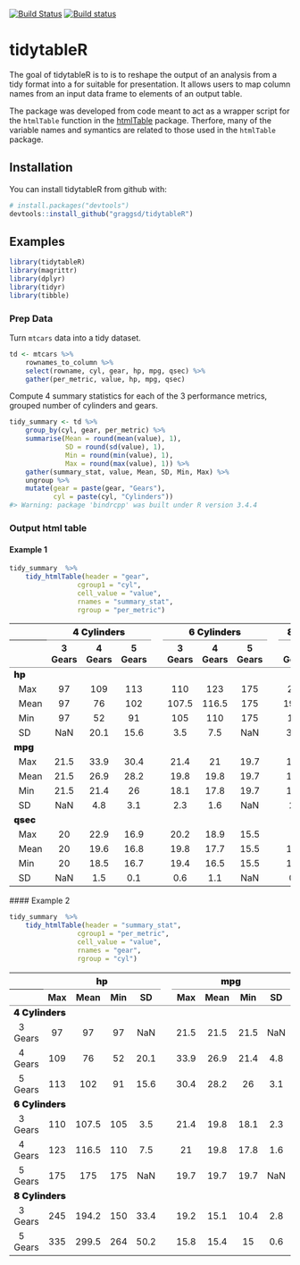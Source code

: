 
<!-- README.md is generated from README.Rmd. Please edit that file -->
[![Build Status](https://travis-ci.org/graggsd/tidytableR.svg?branch=master)](https://travis-ci.org/graggsd/tidytableR) [![Build status](https://ci.appveyor.com/api/projects/status/nsalen7ay5tuwpqd/branch/master?svg=true)](https://ci.appveyor.com/project/graggsd/tidytabler/branch/master)

tidytableR
==========

The goal of tidytableR is to is to reshape the output of an analysis from a tidy format into a for suitable for presentation. It allows users to map column names from an input data frame to elements of an output table.

The package was developed from code meant to act as a wrapper script for the `htmlTable` function in the [htmlTable](https://cran.r-project.org/web/packages/htmlTable/index.html) package. Therfore, many of the variable names and symantics are related to those used in the `htmlTable` package.

Installation
------------

You can install tidytableR from github with:

``` r
# install.packages("devtools")
devtools::install_github("graggsd/tidytableR")
```

Examples
--------

``` r
library(tidytableR)
library(magrittr)
library(dplyr)
library(tidyr)
library(tibble)
```

### Prep Data

Turn `mtcars` data into a tidy dataset.

``` r
td <- mtcars %>%
    rownames_to_column %>%
    select(rowname, cyl, gear, hp, mpg, qsec) %>%
    gather(per_metric, value, hp, mpg, qsec)
```

Compute 4 summary statistics for each of the 3 performance metrics, grouped number of cylinders and gears.

``` r
tidy_summary <- td %>%
    group_by(cyl, gear, per_metric) %>% 
    summarise(Mean = round(mean(value), 1),
              SD = round(sd(value), 1),
              Min = round(min(value), 1),
              Max = round(max(value), 1)) %>%
    gather(summary_stat, value, Mean, SD, Min, Max) %>% 
    ungroup %>% 
    mutate(gear = paste(gear, "Gears"),
           cyl = paste(cyl, "Cylinders"))
#> Warning: package 'bindrcpp' was built under R version 3.4.4
```

### Output html table

#### Example 1

``` r
tidy_summary  %>% 
    tidy_htmlTable(header = "gear",
                 cgroup1 = "cyl",
                 cell_value = "value", 
                 rnames = "summary_stat",
                 rgroup = "per_metric")
```

<table class="gmisc_table" style="border-collapse: collapse; margin-top: 1em; margin-bottom: 1em;">
<thead>
<tr>
<th style="border-top: 2px solid grey;">
</th>
<th colspan="3" style="font-weight: 900; border-bottom: 1px solid grey; border-top: 2px solid grey; text-align: center;">
4 Cylinders
</th>
<th style="border-top: 2px solid grey;; border-bottom: hidden;">
 
</th>
<th colspan="3" style="font-weight: 900; border-bottom: 1px solid grey; border-top: 2px solid grey; text-align: center;">
6 Cylinders
</th>
<th style="border-top: 2px solid grey;; border-bottom: hidden;">
 
</th>
<th colspan="2" style="font-weight: 900; border-bottom: 1px solid grey; border-top: 2px solid grey; text-align: center;">
8 Cylinders
</th>
</tr>
<tr>
<th style="border-bottom: 1px solid grey;">
</th>
<th style="border-bottom: 1px solid grey; text-align: center;">
3 Gears
</th>
<th style="border-bottom: 1px solid grey; text-align: center;">
4 Gears
</th>
<th style="border-bottom: 1px solid grey; text-align: center;">
5 Gears
</th>
<th style="border-bottom: 1px solid grey;" colspan="1">
 
</th>
<th style="border-bottom: 1px solid grey; text-align: center;">
3 Gears
</th>
<th style="border-bottom: 1px solid grey; text-align: center;">
4 Gears
</th>
<th style="border-bottom: 1px solid grey; text-align: center;">
5 Gears
</th>
<th style="border-bottom: 1px solid grey;" colspan="1">
 
</th>
<th style="border-bottom: 1px solid grey; text-align: center;">
3 Gears
</th>
<th style="border-bottom: 1px solid grey; text-align: center;">
5 Gears
</th>
</tr>
</thead>
<tbody>
<tr>
<td colspan="11" style="font-weight: 900;">
hp
</td>
</tr>
<tr>
<td style="text-align: left;">
  Max
</td>
<td style="text-align: center;">
97
</td>
<td style="text-align: center;">
109
</td>
<td style="text-align: center;">
113
</td>
<td style colspan="1">
 
</td>
<td style="text-align: center;">
110
</td>
<td style="text-align: center;">
123
</td>
<td style="text-align: center;">
175
</td>
<td style colspan="1">
 
</td>
<td style="text-align: center;">
245
</td>
<td style="text-align: center;">
335
</td>
</tr>
<tr>
<td style="text-align: left;">
  Mean
</td>
<td style="text-align: center;">
97
</td>
<td style="text-align: center;">
76
</td>
<td style="text-align: center;">
102
</td>
<td style colspan="1">
 
</td>
<td style="text-align: center;">
107.5
</td>
<td style="text-align: center;">
116.5
</td>
<td style="text-align: center;">
175
</td>
<td style colspan="1">
 
</td>
<td style="text-align: center;">
194.2
</td>
<td style="text-align: center;">
299.5
</td>
</tr>
<tr>
<td style="text-align: left;">
  Min
</td>
<td style="text-align: center;">
97
</td>
<td style="text-align: center;">
52
</td>
<td style="text-align: center;">
91
</td>
<td style colspan="1">
 
</td>
<td style="text-align: center;">
105
</td>
<td style="text-align: center;">
110
</td>
<td style="text-align: center;">
175
</td>
<td style colspan="1">
 
</td>
<td style="text-align: center;">
150
</td>
<td style="text-align: center;">
264
</td>
</tr>
<tr>
<td style="text-align: left;">
  SD
</td>
<td style="text-align: center;">
NaN
</td>
<td style="text-align: center;">
20.1
</td>
<td style="text-align: center;">
15.6
</td>
<td style colspan="1">
 
</td>
<td style="text-align: center;">
3.5
</td>
<td style="text-align: center;">
7.5
</td>
<td style="text-align: center;">
NaN
</td>
<td style colspan="1">
 
</td>
<td style="text-align: center;">
33.4
</td>
<td style="text-align: center;">
50.2
</td>
</tr>
<tr>
<td colspan="11" style="font-weight: 900;">
mpg
</td>
</tr>
<tr>
<td style="text-align: left;">
  Max
</td>
<td style="text-align: center;">
21.5
</td>
<td style="text-align: center;">
33.9
</td>
<td style="text-align: center;">
30.4
</td>
<td style colspan="1">
 
</td>
<td style="text-align: center;">
21.4
</td>
<td style="text-align: center;">
21
</td>
<td style="text-align: center;">
19.7
</td>
<td style colspan="1">
 
</td>
<td style="text-align: center;">
19.2
</td>
<td style="text-align: center;">
15.8
</td>
</tr>
<tr>
<td style="text-align: left;">
  Mean
</td>
<td style="text-align: center;">
21.5
</td>
<td style="text-align: center;">
26.9
</td>
<td style="text-align: center;">
28.2
</td>
<td style colspan="1">
 
</td>
<td style="text-align: center;">
19.8
</td>
<td style="text-align: center;">
19.8
</td>
<td style="text-align: center;">
19.7
</td>
<td style colspan="1">
 
</td>
<td style="text-align: center;">
15.1
</td>
<td style="text-align: center;">
15.4
</td>
</tr>
<tr>
<td style="text-align: left;">
  Min
</td>
<td style="text-align: center;">
21.5
</td>
<td style="text-align: center;">
21.4
</td>
<td style="text-align: center;">
26
</td>
<td style colspan="1">
 
</td>
<td style="text-align: center;">
18.1
</td>
<td style="text-align: center;">
17.8
</td>
<td style="text-align: center;">
19.7
</td>
<td style colspan="1">
 
</td>
<td style="text-align: center;">
10.4
</td>
<td style="text-align: center;">
15
</td>
</tr>
<tr>
<td style="text-align: left;">
  SD
</td>
<td style="text-align: center;">
NaN
</td>
<td style="text-align: center;">
4.8
</td>
<td style="text-align: center;">
3.1
</td>
<td style colspan="1">
 
</td>
<td style="text-align: center;">
2.3
</td>
<td style="text-align: center;">
1.6
</td>
<td style="text-align: center;">
NaN
</td>
<td style colspan="1">
 
</td>
<td style="text-align: center;">
2.8
</td>
<td style="text-align: center;">
0.6
</td>
</tr>
<tr>
<td colspan="11" style="font-weight: 900;">
qsec
</td>
</tr>
<tr>
<td style="text-align: left;">
  Max
</td>
<td style="text-align: center;">
20
</td>
<td style="text-align: center;">
22.9
</td>
<td style="text-align: center;">
16.9
</td>
<td style colspan="1">
 
</td>
<td style="text-align: center;">
20.2
</td>
<td style="text-align: center;">
18.9
</td>
<td style="text-align: center;">
15.5
</td>
<td style colspan="1">
 
</td>
<td style="text-align: center;">
18
</td>
<td style="text-align: center;">
14.6
</td>
</tr>
<tr>
<td style="text-align: left;">
  Mean
</td>
<td style="text-align: center;">
20
</td>
<td style="text-align: center;">
19.6
</td>
<td style="text-align: center;">
16.8
</td>
<td style colspan="1">
 
</td>
<td style="text-align: center;">
19.8
</td>
<td style="text-align: center;">
17.7
</td>
<td style="text-align: center;">
15.5
</td>
<td style colspan="1">
 
</td>
<td style="text-align: center;">
17.1
</td>
<td style="text-align: center;">
14.6
</td>
</tr>
<tr>
<td style="text-align: left;">
  Min
</td>
<td style="text-align: center;">
20
</td>
<td style="text-align: center;">
18.5
</td>
<td style="text-align: center;">
16.7
</td>
<td style colspan="1">
 
</td>
<td style="text-align: center;">
19.4
</td>
<td style="text-align: center;">
16.5
</td>
<td style="text-align: center;">
15.5
</td>
<td style colspan="1">
 
</td>
<td style="text-align: center;">
15.4
</td>
<td style="text-align: center;">
14.5
</td>
</tr>
<tr>
<td style="border-bottom: 2px solid grey; text-align: left;">
  SD
</td>
<td style="border-bottom: 2px solid grey; text-align: center;">
NaN
</td>
<td style="border-bottom: 2px solid grey; text-align: center;">
1.5
</td>
<td style="border-bottom: 2px solid grey; text-align: center;">
0.1
</td>
<td style="border-bottom: 2px solid grey;" colspan="1">
 
</td>
<td style="border-bottom: 2px solid grey; text-align: center;">
0.6
</td>
<td style="border-bottom: 2px solid grey; text-align: center;">
1.1
</td>
<td style="border-bottom: 2px solid grey; text-align: center;">
NaN
</td>
<td style="border-bottom: 2px solid grey;" colspan="1">
 
</td>
<td style="border-bottom: 2px solid grey; text-align: center;">
0.8
</td>
<td style="border-bottom: 2px solid grey; text-align: center;">
0.1
</td>
</tr>
</tbody>
</table>
#### Example 2

``` r
tidy_summary  %>% 
    tidy_htmlTable(header = "summary_stat",
                 cgroup1 = "per_metric",
                 cell_value = "value", 
                 rnames = "gear",
                 rgroup = "cyl")
```

<table class="gmisc_table" style="border-collapse: collapse; margin-top: 1em; margin-bottom: 1em;">
<thead>
<tr>
<th style="border-top: 2px solid grey;">
</th>
<th colspan="4" style="font-weight: 900; border-bottom: 1px solid grey; border-top: 2px solid grey; text-align: center;">
hp
</th>
<th style="border-top: 2px solid grey;; border-bottom: hidden;">
 
</th>
<th colspan="4" style="font-weight: 900; border-bottom: 1px solid grey; border-top: 2px solid grey; text-align: center;">
mpg
</th>
<th style="border-top: 2px solid grey;; border-bottom: hidden;">
 
</th>
<th colspan="4" style="font-weight: 900; border-bottom: 1px solid grey; border-top: 2px solid grey; text-align: center;">
qsec
</th>
</tr>
<tr>
<th style="border-bottom: 1px solid grey;">
</th>
<th style="border-bottom: 1px solid grey; text-align: center;">
Max
</th>
<th style="border-bottom: 1px solid grey; text-align: center;">
Mean
</th>
<th style="border-bottom: 1px solid grey; text-align: center;">
Min
</th>
<th style="border-bottom: 1px solid grey; text-align: center;">
SD
</th>
<th style="border-bottom: 1px solid grey;" colspan="1">
 
</th>
<th style="border-bottom: 1px solid grey; text-align: center;">
Max
</th>
<th style="border-bottom: 1px solid grey; text-align: center;">
Mean
</th>
<th style="border-bottom: 1px solid grey; text-align: center;">
Min
</th>
<th style="border-bottom: 1px solid grey; text-align: center;">
SD
</th>
<th style="border-bottom: 1px solid grey;" colspan="1">
 
</th>
<th style="border-bottom: 1px solid grey; text-align: center;">
Max
</th>
<th style="border-bottom: 1px solid grey; text-align: center;">
Mean
</th>
<th style="border-bottom: 1px solid grey; text-align: center;">
Min
</th>
<th style="border-bottom: 1px solid grey; text-align: center;">
SD
</th>
</tr>
</thead>
<tbody>
<tr>
<td colspan="15" style="font-weight: 900;">
4 Cylinders
</td>
</tr>
<tr>
<td style="text-align: left;">
  3 Gears
</td>
<td style="text-align: center;">
97
</td>
<td style="text-align: center;">
97
</td>
<td style="text-align: center;">
97
</td>
<td style="text-align: center;">
NaN
</td>
<td style colspan="1">
 
</td>
<td style="text-align: center;">
21.5
</td>
<td style="text-align: center;">
21.5
</td>
<td style="text-align: center;">
21.5
</td>
<td style="text-align: center;">
NaN
</td>
<td style colspan="1">
 
</td>
<td style="text-align: center;">
20
</td>
<td style="text-align: center;">
20
</td>
<td style="text-align: center;">
20
</td>
<td style="text-align: center;">
NaN
</td>
</tr>
<tr>
<td style="text-align: left;">
  4 Gears
</td>
<td style="text-align: center;">
109
</td>
<td style="text-align: center;">
76
</td>
<td style="text-align: center;">
52
</td>
<td style="text-align: center;">
20.1
</td>
<td style colspan="1">
 
</td>
<td style="text-align: center;">
33.9
</td>
<td style="text-align: center;">
26.9
</td>
<td style="text-align: center;">
21.4
</td>
<td style="text-align: center;">
4.8
</td>
<td style colspan="1">
 
</td>
<td style="text-align: center;">
22.9
</td>
<td style="text-align: center;">
19.6
</td>
<td style="text-align: center;">
18.5
</td>
<td style="text-align: center;">
1.5
</td>
</tr>
<tr>
<td style="text-align: left;">
  5 Gears
</td>
<td style="text-align: center;">
113
</td>
<td style="text-align: center;">
102
</td>
<td style="text-align: center;">
91
</td>
<td style="text-align: center;">
15.6
</td>
<td style colspan="1">
 
</td>
<td style="text-align: center;">
30.4
</td>
<td style="text-align: center;">
28.2
</td>
<td style="text-align: center;">
26
</td>
<td style="text-align: center;">
3.1
</td>
<td style colspan="1">
 
</td>
<td style="text-align: center;">
16.9
</td>
<td style="text-align: center;">
16.8
</td>
<td style="text-align: center;">
16.7
</td>
<td style="text-align: center;">
0.1
</td>
</tr>
<tr>
<td colspan="15" style="font-weight: 900;">
6 Cylinders
</td>
</tr>
<tr>
<td style="text-align: left;">
  3 Gears
</td>
<td style="text-align: center;">
110
</td>
<td style="text-align: center;">
107.5
</td>
<td style="text-align: center;">
105
</td>
<td style="text-align: center;">
3.5
</td>
<td style colspan="1">
 
</td>
<td style="text-align: center;">
21.4
</td>
<td style="text-align: center;">
19.8
</td>
<td style="text-align: center;">
18.1
</td>
<td style="text-align: center;">
2.3
</td>
<td style colspan="1">
 
</td>
<td style="text-align: center;">
20.2
</td>
<td style="text-align: center;">
19.8
</td>
<td style="text-align: center;">
19.4
</td>
<td style="text-align: center;">
0.6
</td>
</tr>
<tr>
<td style="text-align: left;">
  4 Gears
</td>
<td style="text-align: center;">
123
</td>
<td style="text-align: center;">
116.5
</td>
<td style="text-align: center;">
110
</td>
<td style="text-align: center;">
7.5
</td>
<td style colspan="1">
 
</td>
<td style="text-align: center;">
21
</td>
<td style="text-align: center;">
19.8
</td>
<td style="text-align: center;">
17.8
</td>
<td style="text-align: center;">
1.6
</td>
<td style colspan="1">
 
</td>
<td style="text-align: center;">
18.9
</td>
<td style="text-align: center;">
17.7
</td>
<td style="text-align: center;">
16.5
</td>
<td style="text-align: center;">
1.1
</td>
</tr>
<tr>
<td style="text-align: left;">
  5 Gears
</td>
<td style="text-align: center;">
175
</td>
<td style="text-align: center;">
175
</td>
<td style="text-align: center;">
175
</td>
<td style="text-align: center;">
NaN
</td>
<td style colspan="1">
 
</td>
<td style="text-align: center;">
19.7
</td>
<td style="text-align: center;">
19.7
</td>
<td style="text-align: center;">
19.7
</td>
<td style="text-align: center;">
NaN
</td>
<td style colspan="1">
 
</td>
<td style="text-align: center;">
15.5
</td>
<td style="text-align: center;">
15.5
</td>
<td style="text-align: center;">
15.5
</td>
<td style="text-align: center;">
NaN
</td>
</tr>
<tr>
<td colspan="15" style="font-weight: 900;">
8 Cylinders
</td>
</tr>
<tr>
<td style="text-align: left;">
  3 Gears
</td>
<td style="text-align: center;">
245
</td>
<td style="text-align: center;">
194.2
</td>
<td style="text-align: center;">
150
</td>
<td style="text-align: center;">
33.4
</td>
<td style colspan="1">
 
</td>
<td style="text-align: center;">
19.2
</td>
<td style="text-align: center;">
15.1
</td>
<td style="text-align: center;">
10.4
</td>
<td style="text-align: center;">
2.8
</td>
<td style colspan="1">
 
</td>
<td style="text-align: center;">
18
</td>
<td style="text-align: center;">
17.1
</td>
<td style="text-align: center;">
15.4
</td>
<td style="text-align: center;">
0.8
</td>
</tr>
<tr>
<td style="border-bottom: 2px solid grey; text-align: left;">
  5 Gears
</td>
<td style="border-bottom: 2px solid grey; text-align: center;">
335
</td>
<td style="border-bottom: 2px solid grey; text-align: center;">
299.5
</td>
<td style="border-bottom: 2px solid grey; text-align: center;">
264
</td>
<td style="border-bottom: 2px solid grey; text-align: center;">
50.2
</td>
<td style="border-bottom: 2px solid grey;" colspan="1">
 
</td>
<td style="border-bottom: 2px solid grey; text-align: center;">
15.8
</td>
<td style="border-bottom: 2px solid grey; text-align: center;">
15.4
</td>
<td style="border-bottom: 2px solid grey; text-align: center;">
15
</td>
<td style="border-bottom: 2px solid grey; text-align: center;">
0.6
</td>
<td style="border-bottom: 2px solid grey;" colspan="1">
 
</td>
<td style="border-bottom: 2px solid grey; text-align: center;">
14.6
</td>
<td style="border-bottom: 2px solid grey; text-align: center;">
14.6
</td>
<td style="border-bottom: 2px solid grey; text-align: center;">
14.5
</td>
<td style="border-bottom: 2px solid grey; text-align: center;">
0.1
</td>
</tr>
</tbody>
</table>
